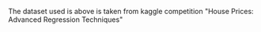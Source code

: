 The dataset used is above is taken from kaggle competition "House Prices: Advanced Regression Techniques"
